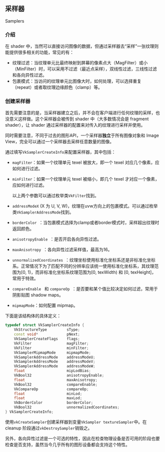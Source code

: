 ## 采样器

Samplers

### 介绍

在 shader 中，当然可以直接访问图像的数据，但通过采样器去“采样”一张纹理则能提供很多相关的功能，常见的有：

* 纹理过滤：当纹理单元比最终映射到屏幕的像素点大（MagFilter）或小（MinFilter）时，可以采用不过滤（最近点采样），双线性过滤，三线性过滤和各向异性过滤。
* 包裹模式：当访问的纹理单元比图像大时，如何处理，可以选择重复（repeat）或者取纹理边缘颜色（clamp）等。

### 创建采样器

首先需要注意的是，当采样器建立之后，并不会在客户端进行任何纹理的采样，也没意义这样做。这个采样器会被传到 shader 中（大多数情况会是 fragment shader），让 shader 通过采样器的配置来对传入的纹理进行采样并使用。

同时需要注意，不同于过去的图形API，一个采样器**独立**于所有图像对象和 Image View，完全可以通过一个采样器去采样任意数量的图像。

通过填写`VkSamplerCreateInfo`来配置采样器，其中包括：

* `magFilter`：如果一个纹理单元 texel 被放大，即一个 texel 对应几个像素，应如何进行过滤。

* `minFilter`：如果一个纹理单元 texel 被缩小，即几个 texel 才对应一个像素，应如何进行过滤。

  以上两个参数可以通过枚举类`VkFilter`找到。

* `addressModeX` (X 为 U, V, W)，纹理在uvw方向上的包裹模式。可以通过枚举类`VkSamplerAddressMode`找到。

* `borderColor `：当包裹模式选择为clamp或者border模式时，采样超出纹理时返回颜色。

* `anisotropyEnable `：是否开启各向异性过滤。

* `maxAnisotropy `：各向异性过滤采样值，最高为16。

* `unnormalizedCoordinates `：纹理坐标使用标准化坐标系还是非标准化坐标系。正常情况下为了匹配不同的分辨率应该统一使用标准化坐标系，其纹理范围为[0, 1)，而非标准化坐标系纹理范围为[0, texWidth) 和 [0, texHeight]，常用于特效。

* `compareEnable ` 和 `compareOp `：是否要和某个值比较决定如何过滤，常用于阴影贴图 shadow maps。

* `mipmapMode`：如何配置 mipmap。

下面是该结构体的具体定义：

```cpp
typedef struct VkSamplerCreateInfo {
    VkStructureType         sType;
    const void*             pNext;
    VkSamplerCreateFlags    flags;
    VkFilter                magFilter;
    VkFilter                minFilter;
    VkSamplerMipmapMode     mipmapMode;
    VkSamplerAddressMode    addressModeU;
    VkSamplerAddressMode    addressModeV;
    VkSamplerAddressMode    addressModeW;
    float                   mipLodBias;
    VkBool32                anisotropyEnable;
    float                   maxAnisotropy;
    VkBool32                compareEnable;
    VkCompareOp             compareOp;
    float                   minLod;
    float                   maxLod;
    VkBorderColor           borderColor;
    VkBool32                unnormalizedCoordinates;
} VkSamplerCreateInfo;
```

使用`vkCreateSampler`创建采样器到变量`VkSampler textureSampler`中。在 cleanup 阶段通过`vkDestroySampler`销毁之。

另外，各向异性过滤是一个可选的特性，因此在检查物理设备是否可用的阶段也要检查是否支持，虽然当今几乎所有的图形设备都会支持这个特性。